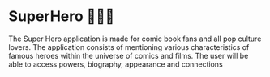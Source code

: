 # SuperHero 🦸🏻‍♂️

The Super Hero application is made for comic book fans and all pop culture lovers. The application consists of mentioning various characteristics of famous heroes within the universe of comics and films. The user will be able to access powers, biography, appearance and connections
